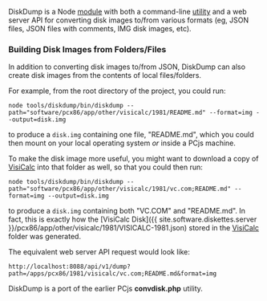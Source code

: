 DiskDump is a Node [module](lib/diskdump.js) with both a command-line [utility](bin/diskdump) and a web server API
for converting disk images to/from various formats (eg, JSON files, JSON files with comments, IMG disk images, etc). 

### Building Disk Images from Folders/Files

In addition to converting disk images to/from JSON, DiskDump can also create disk images from the contents of local
files/folders.

For example, from the root directory of the project, you could run:

	node tools/diskdump/bin/diskdump --path="software/pcx86/app/other/visicalc/1981/README.md" --format=img --output=disk.img

to produce a `disk.img` containing one file, "README.md", which you could then mount on your local operating
system *or* inside a PCjs machine.

To make the disk image more useful, you might want to download a copy of [VisiCalc](http://www.bricklin.com/history/vcexecutable.htm)
into that folder as well, so that you could then run:

	node tools/diskdump/bin/diskdump --path="software/pcx86/app/other/visicalc/1981/vc.com;README.md" --format=img --output=disk.img

to produce a `disk.img` containing both "VC.COM" and "README.md".  In fact, this is exactly how the
[VisiCalc Disk]({{ site.software.diskettes.server }}/pcx86/app/other/visicalc/1981/VISICALC-1981.json)
stored in the [VisiCalc](/software/pcx86/app/other/visicalc/1981/) folder was generated.

The equivalent web server API request would look like:

	http://localhost:8088/api/v1/dump?path=/apps/pcx86/1981/visicalc/vc.com;README.md&format=img

DiskDump is a port of the earlier PCjs **convdisk.php** utility.

